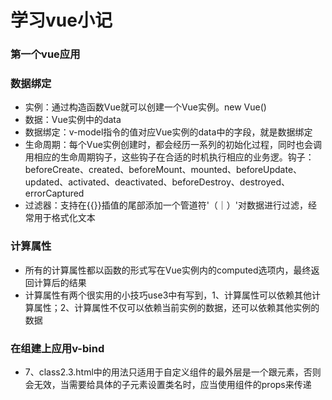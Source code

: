 # 学习vue小记
### 第一个vue应用
### 数据绑定
- 实例：通过构造函数Vue就可以创建一个Vue实例。new Vue()
- 数据：Vue实例中的data
- 数据绑定：v-model指令的值对应Vue实例的data中的字段，就是数据绑定
- 生命周期：每个Vue实例创建时，都会经历一系列的初始化过程，同时也会调用相应的生命周期钩子，这些钩子在合适的时机执行相应的业务逻。钩子：beforeCreate、created、beforeMount、mounted、beforeUpdate、updated、activated、deactivated、beforeDestroy、destroyed、errorCaptured
- 过滤器：支持在{{}}插值的尾部添加一个管道符'（｜）'对数据进行过滤，经常用于格式化文本
### 计算属性
- 所有的计算属性都以函数的形式写在Vue实例内的computed选项内，最终返回计算后的结果
- 计算属性有两个很实用的小技巧use3中有写到，1、计算属性可以依赖其他计算属性；2、计算属性不仅可以依赖当前实例的数据，还可以依赖其他实例的数据

### 在组建上应用v-bind
- 7、class2.3.html中的用法只适用于自定义组件的最外层是一个跟元素，否则会无效，当需要给具体的子元素设置类名时，应当使用组件的props来传递